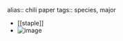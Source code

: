 alias:: chili paper
tags:: species, major

- [[staple]]
- ![image](https://peach-geographical-bat-397.mypinata.cloud/ipfs/QmTLkKXD2MoLEzpZTJP59MjCA1XrmUcK9yeXbkZUpZhmGE)